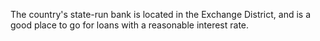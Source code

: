 The country's state-run bank is located in the Exchange District, and is a good place to go for loans with a reasonable interest rate.